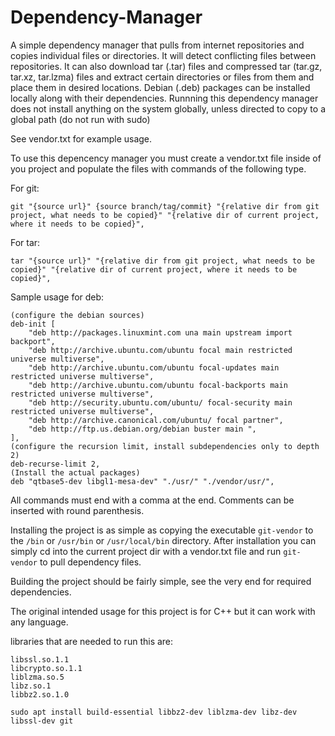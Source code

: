 # Dependency-Manager
A simple dependency manager that pulls from internet repositories and copies individual files or directories. It will detect conflicting files between repositories. It can also download tar (.tar) files and compressed tar (tar.gz, tar.xz, tar.lzma) files and extract certain directories or files from them and place them in desired locations. Debian (.deb) packages can be installed locally along with their dependencies. Runnning this dependency manager does not install anything on the system globally, unless directed to copy to a global path (do not run with sudo)

See vendor.txt for example usage.

To use this depencency manager you must create a vendor.txt file inside of you project and populate the files with commands of the following type.

For git:

`git "{source url}" {source branch/tag/commit} "{relative dir from git project, what needs to be copied}" "{relative dir of current project, where it needs to be copied}",`

For tar:

`tar "{source url}" "{relative dir from git project, what needs to be copied}" "{relative dir of current project, where it needs to be copied}",`

Sample usage for deb:
```
(configure the debian sources)
deb-init [
    "deb http://packages.linuxmint.com una main upstream import backport",
    "deb http://archive.ubuntu.com/ubuntu focal main restricted universe multiverse",
    "deb http://archive.ubuntu.com/ubuntu focal-updates main restricted universe multiverse",
    "deb http://archive.ubuntu.com/ubuntu focal-backports main restricted universe multiverse",
    "deb http://security.ubuntu.com/ubuntu/ focal-security main restricted universe multiverse",
    "deb http://archive.canonical.com/ubuntu/ focal partner",
    "deb http://ftp.us.debian.org/debian buster main ",
],
(configure the recursion limit, install subdependencies only to depth 2)
deb-recurse-limit 2,
(Install the actual packages)
deb "qtbase5-dev libgl1-mesa-dev" "./usr/" "./vendor/usr/",
```

All commands must end with a comma at the end.
Comments can be inserted with round parenthesis.

Installing the project is as simple as copying the executable `git-vendor` to the `/bin` or `/usr/bin` or `/usr/local/bin` directory. After installation you can simply cd into the current project dir with a vendor.txt file and run `git-vendor` to pull dependency files.

Building the project should be fairly simple, see the very end for required dependencies.

The original intended usage for this project is for C++ but it can work with any language.

libraries that are needed to run this are:

```
libssl.so.1.1 
libcrypto.so.1.1
liblzma.so.5 
libz.so.1
libbz2.so.1.0
```

```
sudo apt install build-essential libbz2-dev liblzma-dev libz-dev libssl-dev git
```
